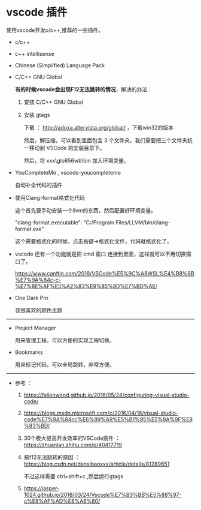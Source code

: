 # vscode 插件

使用vscode开发c/c++,推荐的一些插件。

* c/c++

* c++ intellisense 

* Chinese (Simplified) Language Pack

* C/C++ GNU Global 

    **有的时候vscode会出现F12无法跳转的情况**，解决的办法：

    1. 安装 C/C++ GNU Global 

    2. 安装 gtags

        下载 ： http://adoxa.altervista.org/global/  ，下载win32的版本

        然后，解压缩，可以看到里面包含 3 个文件夹。我们需要把三个文件夹统一移动到 VSCode 的安装目录下。

        然后，将 xxx\glo656wb\bin 加入环境变量。

* YouCompleteMe , vscode-youcompleteme

    自动补全代码的插件


* 使用Clang-format格式化代码

    这个首先要手动安装一个llvm的东西，然后配置好环境变量。

    "clang-format.executable": "C:/Program Files/LLVM/bin/clang-format.exe"

    这个需要格式化的时候，点击右键->格式化文件，代码就格式化了。


* vscode 还有一个功能就是把 cmd 窗口 连接到里面，这样就可以不用切换窗口了。

    https://www.canftin.com/2018/VSCode%E5%9C%A8WSL%E4%B8%8B%E7%9A%84c-c-%E7%8E%AF%E5%A2%83%E9%85%8D%E7%BD%AE/

* One Dark Pro 

    我很喜欢的颜色主题

---

* Project Manager

    用来管理工程，可以方便的实现工程切换。

* Bookmarks

    用来标记代码，可以全局跳转，非常方便。

---

* 参考 ： 

    1. https://fallenwood.github.io/2016/05/24/configuring-visual-studio-code/


    2. https://blogs.msdn.microsoft.com/c/2016/04/18/visual-studio-code%E7%9A%84cc%E6%89%A9%E5%B1%95%E5%8A%9F%E8%83%BD/


    3. 30个极大提高开发效率的VSCode插件 ： https://zhuanlan.zhihu.com/p/40417719


    4. 按f12无法跳转的原因 ： https://blog.csdn.net/danxibaoxxx/article/details/81289651 

        不过这样需要 ctrl+shift+c ,然后运行gtags 

    5. https://jasper-1024.github.io/2018/03/24/Vscode%E7%B3%BB%E5%88%97-c%E8%AF%AD%E8%A8%80/
